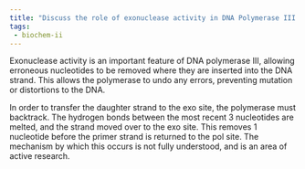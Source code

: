 ```yaml
---
title: "Discuss the role of exonuclease activity in DNA Polymerase III and how it contributes to error detection and correction. "
tags:
 - biochem-ii
---
```

Exonuclease activity is an important feature of DNA polymerase III, allowing erroneous nucleotides to be removed where they are inserted into the DNA strand. This allows the polymerase to undo any errors, preventing mutation or distortions to the DNA.  

In order to transfer the daughter strand to the exo site, the polymerase must backtrack. The hydrogen bonds between the most recent 3 nucleotides are melted, and the strand moved over to the exo site. This removes 1 nucleotide before the primer strand is returned to the pol site. The mechanism by which this occurs is not fully understood, and is an area of active research. 
